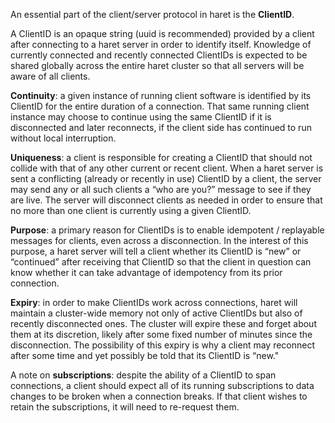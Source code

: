 An essential part of the client/server protocol in haret is the **ClientID**.

A ClientID is an opaque string (uuid is recommended) provided by a
client after connecting to a haret server in order to identify
itself. Knowledge of currently connected and recently connected
ClientIDs is expected to be shared globally across the entire haret
cluster so that all servers will be aware of all clients.

**Continuity**: a given instance of running client software is identified
by its ClientID for the entire duration of a connection. That same
running client instance may choose to continue using the same ClientID
if it is disconnected and later reconnects, if the client side has
continued to run without local interruption.

**Uniqueness**: a client is responsible for creating a ClientID that
should not collide with that of any other current or recent
client. When a haret server is sent a conflicting (already or recently
in use) ClientID by a client, the server may send any or all such
clients a “who are you?” message to see if they are live. The server
will disconnect clients as needed in order to ensure that no more than
one client is currently using a given ClientID.

**Purpose**: a primary reason for ClientIDs is to enable idempotent /
replayable messages for clients, even across a disconnection. In the
interest of this purpose, a haret server will tell a client whether its
ClientID is “new” or “continued” after receiving that ClientID so that
the client in question can know whether it can take advantage of
idempotency from its prior connection.

**Expiry**: in order to make ClientIDs work across connections, haret will
maintain a cluster-wide memory not only of active ClientIDs but also
of recently disconnected ones. The cluster will expire these and
forget about them at its discretion, likely after some fixed number of
minutes since the disconnection. The possibility of this expiry is why
a client may reconnect after some time and yet possibly be told that
its ClientID is “new."

A note on **subscriptions**: despite the ability of a ClientID to span
connections, a client should expect all of its running subscriptions
to data changes to be broken when a connection breaks. If that client
wishes to retain the subscriptions, it will need to re-request them.

